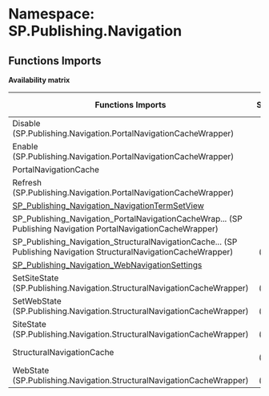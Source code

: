 # Namespace: SP.Publishing.Navigation

## Functions Imports

**Availability matrix**

Functions Imports | SPO | SP 2019 | SP 2016 | SP 2013
----------|:---:|:-------:|:-------:|:-------
Disable (SP.Publishing.Navigation.PortalNavigationCacheWrapper) | ✅ | ❌ | ❌ | ❌
Enable (SP.Publishing.Navigation.PortalNavigationCacheWrapper) | ✅ | ❌ | ❌ | ❌
PortalNavigationCache | ✅ | ❌ | ❌ | ❌
Refresh (SP.Publishing.Navigation.PortalNavigationCacheWrapper) | ✅ | ❌ | ❌ | ❌
[SP_Publishing_Navigation_NavigationTermSetView](./Functions/SP_Publishing_Navigation_NavigationTermSetView.md) | ❌ | ❌ | ❌ | ✅
<span title="SP_Publishing_Navigation_PortalNavigationCacheWrapper">SP_Publishing_Navigation_PortalNavigationCacheWrap...</span> (SP Publishing Navigation PortalNavigationCacheWrapper) | ✅ | ❌ | ❌ | ❌
<span title="SP_Publishing_Navigation_StructuralNavigationCacheWrapper">SP_Publishing_Navigation_StructuralNavigationCache...</span> (SP Publishing Navigation StructuralNavigationCacheWrapper) | ✅ (❌) | ❌ | ❌ | ❌
[SP_Publishing_Navigation_WebNavigationSettings](./Functions/SP_Publishing_Navigation_WebNavigationSettings.md) | ❌ | ❌ | ❌ | ✅
SetSiteState (SP.Publishing.Navigation.StructuralNavigationCacheWrapper) | ✅ (❌) | ❌ | ❌ | ❌
SetWebState (SP.Publishing.Navigation.StructuralNavigationCacheWrapper) | ✅ (❌) | ❌ | ❌ | ❌
SiteState (SP.Publishing.Navigation.StructuralNavigationCacheWrapper) | ✅ (❌) | ❌ | ❌ | ❌
StructuralNavigationCache | ✅ (❌) | ❌ | ❌ | ❌
WebState (SP.Publishing.Navigation.StructuralNavigationCacheWrapper) | ✅ (❌) | ❌ | ❌ | ❌